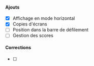 #### Ajouts
- [x] Affichage en mode horizontal
- [x] Copies d'écrans
- [ ] Position dans la barre de défilement
- [ ] Gestion des scores

#### Corrections
- [ ]

